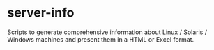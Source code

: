 # server-info
Scripts to generate comprehensive information about Linux / Solaris / Windows machines and present them in a HTML or Excel format.

